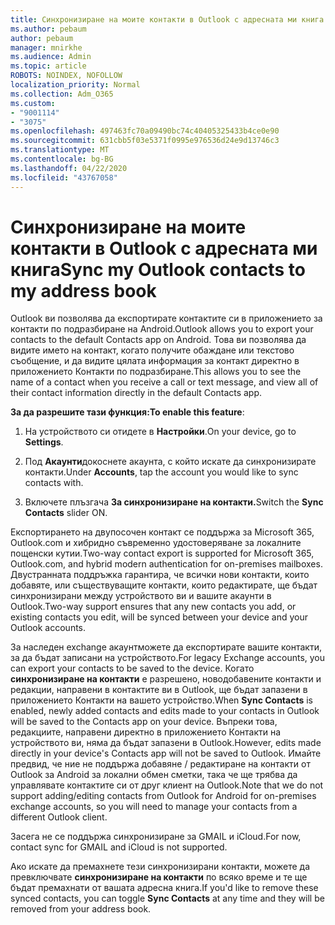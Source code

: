 ```yaml
---
title: Синхронизиране на моите контакти в Outlook с адресната ми книга
ms.author: pebaum
author: pebaum
manager: mnirkhe
ms.audience: Admin
ms.topic: article
ROBOTS: NOINDEX, NOFOLLOW
localization_priority: Normal
ms.collection: Adm_O365
ms.custom:
- "9001114"
- "3075"
ms.openlocfilehash: 497463fc70a09490bc74c40405325433b4ce0e90
ms.sourcegitcommit: 631cbb5f03e5371f0995e976536d24e9d13746c3
ms.translationtype: MT
ms.contentlocale: bg-BG
ms.lasthandoff: 04/22/2020
ms.locfileid: "43767058"
---
```

# <a name="sync-my-outlook-contacts-to-my-address-book"></a><span data-ttu-id="f1f06-102">Синхронизиране на моите контакти в Outlook с адресната ми книга</span><span class="sxs-lookup"><span data-stu-id="f1f06-102">Sync my Outlook contacts to my address book</span></span>

<span data-ttu-id="f1f06-103">Outlook ви позволява да експортирате контактите си в приложението за контакти по подразбиране на Android.</span><span class="sxs-lookup"><span data-stu-id="f1f06-103">Outlook allows you to export your contacts to the default Contacts app on Android.</span></span> <span data-ttu-id="f1f06-104">Това ви позволява да видите името на контакт, когато получите обаждане или текстово съобщение, и да видите цялата информация за контакт директно в приложението Контакти по подразбиране.</span><span class="sxs-lookup"><span data-stu-id="f1f06-104">This allows you to see the name of a contact when you receive a call or text message, and view all of their contact information directly in the default Contacts app.</span></span>
 
<span data-ttu-id="f1f06-105">**За да разрешите тази функция:**</span><span class="sxs-lookup"><span data-stu-id="f1f06-105">**To enable this feature**:</span></span>
 
1. <span data-ttu-id="f1f06-106">На устройството си отидете в **Настройки**.</span><span class="sxs-lookup"><span data-stu-id="f1f06-106">On your device, go to **Settings**.</span></span>

2. <span data-ttu-id="f1f06-107">Под **Акаунти**докоснете акаунта, с който искате да синхронизирате контакти.</span><span class="sxs-lookup"><span data-stu-id="f1f06-107">Under **Accounts**, tap the account you would like to sync contacts with.</span></span>

3. <span data-ttu-id="f1f06-108">Включете плъзгача **За синхронизиране на контакти.**</span><span class="sxs-lookup"><span data-stu-id="f1f06-108">Switch the **Sync Contacts** slider ON.</span></span>
 
<span data-ttu-id="f1f06-109">Експортирането на двупосочен контакт се поддържа за Microsoft 365, Outlook.com и хибридно съвременно удостоверяване за локалните пощенски кутии.</span><span class="sxs-lookup"><span data-stu-id="f1f06-109">Two-way contact export is supported for Microsoft 365, Outlook.com, and hybrid modern authentication for on-premises mailboxes.</span></span> <span data-ttu-id="f1f06-110">Двустранната поддръжка гарантира, че всички нови контакти, които добавяте, или съществуващите контакти, които редактирате, ще бъдат синхронизирани между устройството ви и вашите акаунти в Outlook.</span><span class="sxs-lookup"><span data-stu-id="f1f06-110">Two-way support ensures that any new contacts you add, or existing contacts you edit, will be synced between your device and your Outlook accounts.</span></span>
 
<span data-ttu-id="f1f06-111">За наследен exchange акаунтможете да експортирате вашите контакти, за да бъдат записани на устройството.</span><span class="sxs-lookup"><span data-stu-id="f1f06-111">For legacy Exchange accounts, you can export your contacts to be saved to the device.</span></span> <span data-ttu-id="f1f06-112">Когато **синхронизиране на контакти** е разрешено, новодобавените контакти и редакции, направени в контактите ви в Outlook, ще бъдат запазени в приложението Контакти на вашето устройство.</span><span class="sxs-lookup"><span data-stu-id="f1f06-112">When **Sync Contacts** is enabled, newly added contacts and edits made to your contacts in Outlook will be saved to the Contacts app on your device.</span></span> <span data-ttu-id="f1f06-113">Въпреки това, редакциите, направени директно в приложението Контакти на устройството ви, няма да бъдат запазени в Outlook.</span><span class="sxs-lookup"><span data-stu-id="f1f06-113">However, edits made directly in your device's Contacts app will not be saved to Outlook.</span></span> <span data-ttu-id="f1f06-114">Имайте предвид, че ние не поддържа добавяне / редактиране на контакти от Outlook за Android за локални обмен сметки, така че ще трябва да управлявате контактите си от друг клиент на Outlook.</span><span class="sxs-lookup"><span data-stu-id="f1f06-114">Note that we do not support adding/editing contacts from Outlook for Android for on-premises exchange accounts, so you will need to manage your contacts from a different Outlook client.</span></span>
 
<span data-ttu-id="f1f06-115">Засега не се поддържа синхронизиране за GMAIL и iCloud.</span><span class="sxs-lookup"><span data-stu-id="f1f06-115">For now, contact sync for GMAIL and iCloud is not supported.</span></span>
 
<span data-ttu-id="f1f06-116">Ако искате да премахнете тези синхронизирани контакти, можете да превключвате **синхронизиране на контакти** по всяко време и те ще бъдат премахнати от вашата адресна книга.</span><span class="sxs-lookup"><span data-stu-id="f1f06-116">If you'd like to remove these synced contacts, you can toggle **Sync Contacts** at any time and they will be removed from your address book.</span></span>
